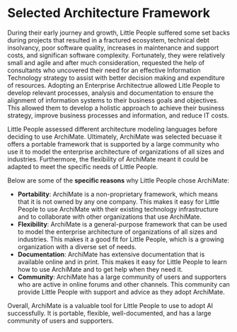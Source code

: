 # Selected Architecture Framework

During their early journey and growth, Little People suffered some set backs during projects that resulted in a fractured ecosystem, technical debt insolvancy, poor software quality, increases in maintenance and support costs, and significan software complexity. Fortunately, they were relatively small and agile and after much consideration, requested the help of consultants who uncovered their need for an effective Information Technology strategy to assist with better decision making and expenditure of resources. Adopting an Enterprise Architectrue allowed Litle People to develop relevant processes, analysis and documentation to ensure the alignment of information systems to their business goals and objectives. This allowed them to develop a holistic approach to achieve their business strategy, improve business processes and information, and reduce IT costs.

Little People assessed different architecture modeling languages before deciding to use ArchiMate. Ultimately, ArchiMate was selected becuase it offers a portable framework that is supported by a large community who use it to model the enterprise architecture of organizations of all sizes and industries. Furthermore, the flexibility of ArchiMate meant it could be adapted to meet the specific needs of Little People. 

Below are some of the **specific reasons** why Little People chose ArchiMate:

- **Portability**: ArchiMate is a non-proprietary framework, which means that it is not owned by any one company. This makes it easy for Little People to use ArchiMate with their existing technology infrastructure and to collaborate with other organizations that use ArchiMate.
- **Flexibility**: ArchiMate is a general-purpose framework that can be used to model the enterprise architecture of organizations of all sizes and industries. This makes it a good fit for Little People, which is a growing organization with a diverse set of needs.
- **Documentation**: ArchiMate has extensive documentation that is available online and in print. This makes it easy for Little People to learn how to use ArchiMate and to get help when they need it.
- **Community**: ArchiMate has a large community of users and supporters who are active in online forums and other channels. This community can provide Little People with support and advice as they adopt ArchiMate.

Overall, ArchiMate is a valuable tool for Little People to use to adopt AI successfully. It is portable, flexible, well-documented, and has a large community of users and supporters.